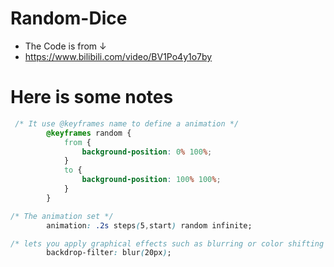 # Random-Dice

- The Code is from ↓
- https://www.bilibili.com/video/BV1Po4y1o7by



# Here is some notes

```CSS 
 /* It use @keyframes name to define a animation */
        @keyframes random {
            from {
                background-position: 0% 100%;
            }
            to {
                background-position: 100% 100%;
            }
        }
```



```CSS
/* The animation set */
		animation: .2s steps(5,start) random infinite;
```

```CSS 
/* lets you apply graphical effects such as blurring or color shifting to the area behind an element */
		backdrop-filter: blur(20px);
```


